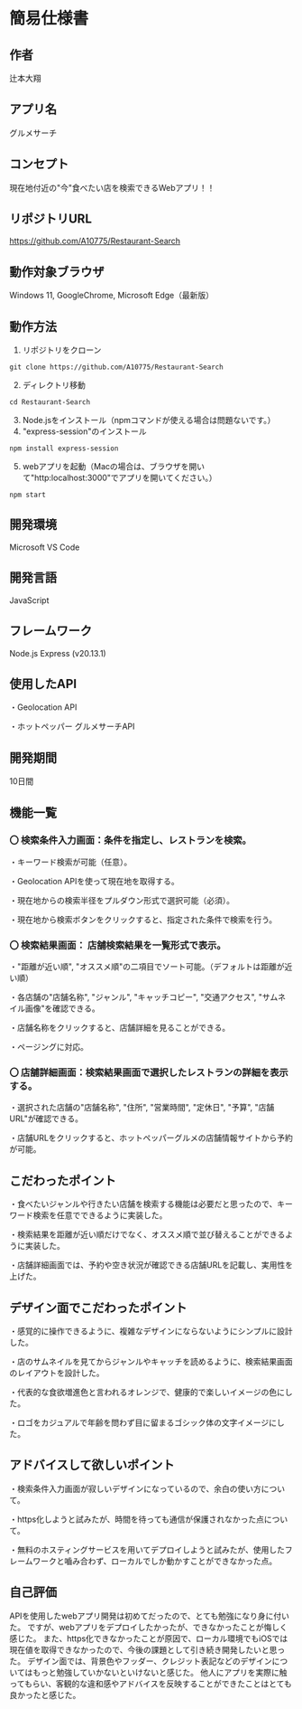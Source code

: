 # 簡易仕様書
## 作者
辻本大翔
## アプリ名
グルメサーチ
## コンセプト
現在地付近の"今"食べたい店を検索できるWebアプリ！！
## リポジトリURL
https://github.com/A10775/Restaurant-Search
## 動作対象ブラウザ
Windows 11, GoogleChrome, Microsoft Edge（最新版）
## 動作方法
1. リポジトリをクローン
```
git clone https://github.com/A10775/Restaurant-Search
```
2. ディレクトリ移動
```
cd Restaurant-Search
```
3. Node.jsをインストール（npmコマンドが使える場合は問題ないです。）
4. "express-session"のインストール
```
npm install express-session
```
5. webアプリを起動（Macの場合は、ブラウザを開いて"http:localhost:3000"でアプリを開いてください。）
```
npm start
```
## 開発環境
Microsoft VS Code
## 開発言語
JavaScript
## フレームワーク
Node.js Express (v20.13.1)
## 使用したAPI
・Geolocation API

・ホットペッパー グルメサーチAPI
## 開発期間
10日間
## 機能一覧
### 〇 検索条件入力画面：条件を指定し、レストランを検索。
・キーワード検索が可能（任意）。

・Geolocation APIを使って現在地を取得する。

・現在地からの検索半径をプルダウン形式で選択可能（必須）。

・現在地から検索ボタンをクリックすると、指定された条件で検索を行う。
### 〇 検索結果画面： 店舗検索結果を一覧形式で表示。

・"距離が近い順", "オススメ順"の二項目でソート可能。（デフォルトは距離が近い順）

・各店舗の"店舗名称", "ジャンル", "キャッチコピー", "交通アクセス", "サムネイル画像"を確認できる。

・店舗名称をクリックすると、店舗詳細を見ることができる。

・ページングに対応。
### 〇 店舗詳細画面：検索結果画面で選択したレストランの詳細を表示する。
・選択された店舗の"店舗名称", "住所", "営業時間", "定休日", "予算", "店舗URL"が確認できる。

・店舗URLをクリックすると、ホットペッパーグルメの店舗情報サイトから予約が可能。
## こだわったポイント
・食べたいジャンルや行きたい店舗を検索する機能は必要だと思ったので、キーワード検索を任意でできるように実装した。

・検索結果を距離が近い順だけでなく、オススメ順で並び替えることができるように実装した。

・店舗詳細画面では、予約や空き状況が確認できる店舗URLを記載し、実用性を上げた。
## デザイン面でこだわったポイント
・感覚的に操作できるように、複雑なデザインにならないようにシンプルに設計した。

・店のサムネイルを見てからジャンルやキャッチを読めるように、検索結果画面のレイアウトを設計した。

・代表的な食欲増進色と言われるオレンジで、健康的で楽しいイメージの色にした。

・ロゴをカジュアルで年齢を問わず目に留まるゴシック体の文字イメージにした。
## アドバイスして欲しいポイント
・検索条件入力画面が寂しいデザインになっているので、余白の使い方について。

・https化しようと試みたが、時間を待っても通信が保護されなかった点について。

・無料のホスティングサービスを用いてデプロイしようと試みたが、使用したフレームワークと嚙み合わず、ローカルでしか動かすことができなかった点。
## 自己評価
APIを使用したwebアプリ開発は初めてだったので、とても勉強になり身に付いた。
ですが、webアプリをデプロイしたかったが、できなかったことが悔しく感じた。
また、https化できなかったことが原因で、ローカル環境でもiOSでは現在値を取得できなかったので、今後の課題として引き続き開発したいと思った。
デザイン面では、背景色やフッダー、クレジット表記などのデザインについてはもっと勉強していかないといけないと感じた。
他人にアプリを実際に触ってもらい、客観的な違和感やアドバイスを反映することができたことはとても良かったと感じた。
